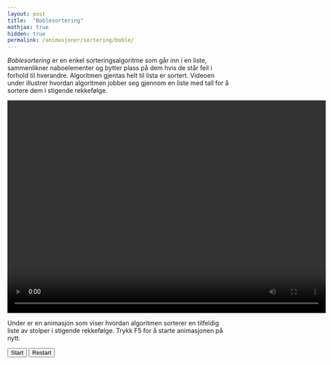 ```yaml
---
layout: post
title:  "Boblesortering"
mathjax: true
hidden: true
permalink: /animasjoner/sortering/boble/
---
```


*Boblesortering* er en enkel sorteringsalgoritme som går inn i en liste, sammenlikner naboelementer og bytter plass på dem hvis de står feil i forhold til hverandre. Algoritmen gjentas helt til lista er sortert. Videoen under illustrer hvordan algoritmen jobber seg gjennom en liste med tall for å sortere dem i stigende rekkefølge.

<div class="centered-videoplayer">
<video width="720" height="480" controls  loop="true">
  <source src="/assets/sortering/bubble_sort/Boblesort.mp4">
</video>
</div>

Under er en animasjon som viser hvordan algoritmen sorterer en tilfeldig liste av stolper i stigende rekkefølge. Trykk F5 for å starte animasjonen på nytt.

<div style="text-align:center;">
    <script src="https://cdnjs.cloudflare.com/ajax/libs/p5.js/1.1.9/p5.js"></script>
    <script src="https://cdnjs.cloudflare.com/ajax/libs/p5.js/1.1.9/addons/p5.sound.min.js"></script>
    <script src="/assets/sortering/bubble_sort/sketch.es6"></script>
    <div id="canvasForHTML"></div>
</div>

<div class="sudokuoverlay">
<button class ='button sudokubutton' onclick="unpause()" id="example-three" data-text-swap="Pause" data-text-original="Start"><span>Start</span></button>
<button class ='button sudokubutton' onclick="restart()" id="example-three321" ><span>Restart</span></button>
 </div>
 <script src="/assets/sortering/bubble_sort/buttonstyle.js"></script>
<!-- onclick='heronstext()' -->